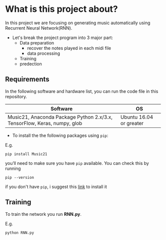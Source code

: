 #  What is this project about?
In this project we are focusing on generating music automatically using Recurrent Neural Network(RNN).
* Let's break the project program into 3 major part:
  * Data preparation 
    - recover the notes played in each midi file
    - data processing
  * Training
  * predection 


## Requirements

In the following software and hardware list, you can run the code file in this repository.

| Software  | OS  |
| ------------------------------------ | ----------------------------------- |
| Music21, Anaconda Package Python 2.x/3.x, TensorFlow, Keras, numpy, glob | Ubuntu 16.04 or greater |

* To install the  the following packages using `pip`:

E.g.

```
pip install Music21
```
you’ll need to make sure you have `pip` available. You can check this by running

```
pip --version
```

if you don't have `pip`, i suggest this [link](https://linuxize.com/post/how-to-install-pip-on-ubuntu-18.04/) to install it

## Training

To train the network you run **RNN.py**.

E.g.

```
python RNN.py
```

